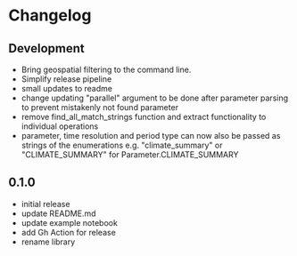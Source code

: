 # Changelog

## Development
- Bring geospatial filtering to the command line.
- Simplify release pipeline
- small updates to readme
- change updating "parallel" argument to be done after parameter parsing to prevent mistakenly not found 
parameter
- remove find_all_match_strings function and extract functionality to individual operations
- parameter, time resolution and period type can now also be passed as strings of the enumerations e.g.
"climate_summary" or "CLIMATE_SUMMARY" for Parameter.CLIMATE_SUMMARY

## 0.1.0
- initial release
- update README.md
- update example notebook
- add Gh Action for release
- rename library
